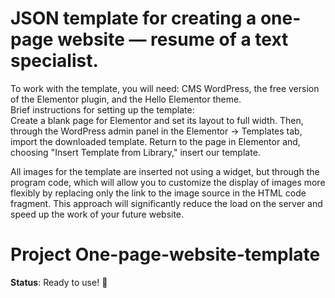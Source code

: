 # JSON template for creating a one-page website — resume of a text specialist.  
To work with the template, you will need: CMS WordPress, the free version of the Elementor plugin, and the Hello Elementor theme.  
Brief instructions for setting up the template:  
Create a blank page for Elementor and set its layout to full width. Then, through the WordPress admin panel in the Elementor → Templates tab, import the downloaded template. Return to the page in Elementor and, choosing "Insert Template from Library," insert our template.  

All images for the template are inserted not using a widget, but through the program code, which will allow you to customize the display of images more flexibly by replacing only the link to the image source in the HTML code fragment. This approach will significantly reduce the load on the server and speed up the work of your future website.
   # Project One-page-website-template
   **Status**: Ready to use! 🚧
   
